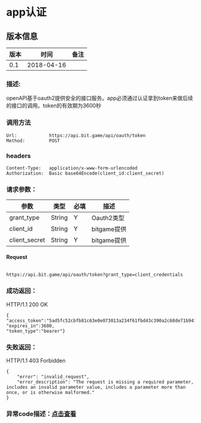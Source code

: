 # app认证

## 版本信息
版本 | 时间 |   备注
-- | -- |   --
0.1 | 2018-04-16

### 描述:
openAPI基于oauth2提供安全的接口服务。app必须通过认证拿到token来做后续的接口的调用。token的有效期为3600秒


### 调用方法

``` 
Url:            https://api.bit.game/api/oauth/token
Method:         POST

```
### headers

``` 
Content-Type:   application/x-www-form-urlencoded
Authorization:  Basic base64Encode(client_id:client_secret)    

```

### 请求参数：


 参数           |     类型        |必填| 描述         
------------ |     -------------|--|         -----------
 grant_type    | String    |Y| Oauth2类型
 client_id    | String    |Y| bitgame提供
 client_secret     | String        |Y| bitgame提供   
 
 
 #### Request
  ```
 
https://api.bit.game/api/oauth/token?grant_type=client_credentials

  ```
  
### 成功返回：
HTTP/1.1 200 OK
``` 
{
"access_token":"5ad5fc52cbfb81c63e0e073013a234f61fbd43c390a2c68de71b941d",
"expires_in":3600,
"token_type":"bearer"}
```
### 失败返回：
HTTP/1.1 403 Forbidden
``` 
{
    "error": "invalid_request",
    "error_description": "The request is missing a required parameter, includes an invalid parameter value, includes a parameter more than once, or is otherwise malformed."
}
```

### 异常code描述：[点击查看](https://github.com/BitGameEN/OpenAPI/blob/master/BitGame%E6%B8%B8%E6%88%8F%E5%AF%B9%E6%8E%A5%E6%96%87%E6%A1%A3.md)
